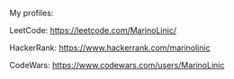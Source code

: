My profiles:

LeetCode: https://leetcode.com/MarinoLinic/

HackerRank: https://www.hackerrank.com/marinolinic

CodeWars: https://www.codewars.com/users/MarinoLinic